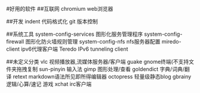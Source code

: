 #好用的软件
##互联网
chromium	web浏览器

##开发
indent	代码格式化
git	版本控制

##系统工具
system-config-services	图形化服务管理程序
system-config-firewall	图形化防火墙规则管理
system-config-nfs 	nfs服务器配置
miredo-client 	ipv6代理客户端 Teredo IPv6 tunneling client

##未定义分类
vlc	视频播放器,流媒体服务器/客户端
guake	gnome终端(不支持文件夹拖拽复制
sun-pinyin 	输入法
gimp	图形处理/查看
goldendict	字典/词典/翻译
retext	markdown语法所见即所得编辑器
octopress	轻量级静态blog
gbrainy	逻辑/心算/速记 游戏
xchat	irc客户端